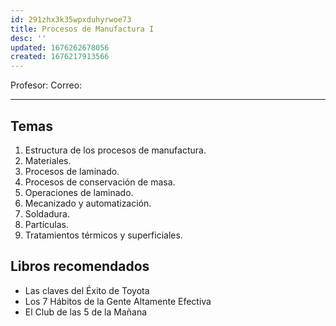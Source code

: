 ```yaml
---
id: 291zhx3k35wpxduhyrwoe73
title: Procesos de Manufactura I
desc: ''
updated: 1676262678056
created: 1676217913566
---
```


Profesor:
Correo:

---

## Temas
1. Estructura de los procesos de manufactura.
2. Materiales.
3. Procesos de laminado.
4. Procesos de conservación de masa.
5. Operaciones de laminado.
6. Mecanizado y automatización.
7. Soldadura.
8. Partículas.
9. Tratamientos térmicos y superficiales.

## Libros recomendados
- Las claves del Éxito de Toyota
- Los 7 Hábitos de la Gente Altamente Efectiva
- El Club de las 5 de la Mañana